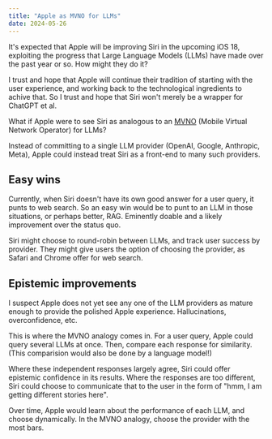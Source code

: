 ```yaml
---
title: "Apple as MVNO for LLMs"
date: 2024-05-26
---
```


It's expected that Apple will be improving Siri in the upcoming iOS 18, exploiting the progress that Large Language Models (LLMs) have made over the past year or so. How might they do it?

I trust and hope that Apple will continue their tradition of starting with the user experience, and working back to the technological ingredients to achive that. So I trust and hope that Siri won't merely be a wrapper for ChatGPT et al.

What if Apple were to see Siri as analogous to an [MVNO](https://en.wikipedia.org/wiki/Mobile_virtual_network_operator) (Mobile Virtual Network Operator) for LLMs?

Instead of committing to a single LLM provider (OpenAI, Google, Anthropic, Meta), Apple could instead treat Siri as a front-end to many such providers.

## Easy wins

Currently, when Siri doesn't have its own good answer for a user query, it punts to web search. So an easy win would be to punt to an LLM in those situations, or perhaps better, RAG. Eminently doable and a likely improvement over the status quo.

Siri might choose to round-robin between LLMs, and track user success by provider. They might give users the option of choosing the provider, as Safari and Chrome offer for web search.

## Epistemic improvements

I suspect Apple does not yet see any one of the LLM providers as mature enough to provide the polished Apple experience. Hallucinations, overconfidence, etc.

This is where the MVNO analogy comes in. For a user query, Apple could query several LLMs at once. Then, compare each response for similarity. (This comparision would also be done by a language model!)

Where these independent responses largely agree, Siri could offer epistemic confidence in its results. Where the responses are too different, Siri could choose to communicate that to the user in the form of "hmm, I am getting different stories here".

Over time, Apple would learn about the performance of each LLM, and choose dynamically. In the MVNO analogy, choose the provider with the most bars.